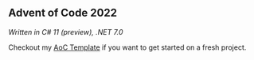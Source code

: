 ## Advent of Code 2022

*Written in C# 11 (preview), .NET 7.0*

Checkout my <a href="https://github.com/Libberator/AdventOfCodeTemplate">AoC Template</a> if you want to get started on a fresh project.